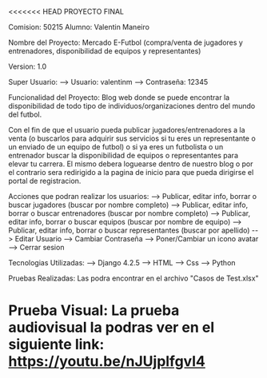 <<<<<<< HEAD
PROYECTO FINAL

Comision: 50215
Alumno: Valentin Maneiro

Nombre del Proyecto: Mercado E-Futbol (compra/venta de jugadores y entrenadores, disponibilidad de equipos y representantes)

Version: 1.0

Super Usuario:
   --> Usuario: valentinm
   --> Contraseña: 12345

Funcionalidad del Proyecto:
Blog web donde se puede encontrar la disponibilidad de todo tipo de individuos/organizaciones dentro del mundo del futbol.

Con el fin de que el usuario pueda publicar jugadores/entrenadores a la venta (o buscarlos para adquirir sus servicios si tu eres un representante o un enviado de un equipo de futbol) o si ya eres un futbolista o un entrenador buscar la disponibilidad de equipos o representantes para elevar tu carrera. El mismo debera loguearse dentro de nuestro blog o por el contrario sera redirigido a la pagina de inicio para que pueda dirigirse el portal de registracion.

Acciones que podran realizar los usuarios:
      --> Publicar, editar info, borrar o buscar jugadores (buscar por nombre completo)
      --> Publicar, editar info, borrar o buscar entrenadores (buscar por nombre completo)
      --> Publicar, editar info, borrar o buscar equipos (buscar por nombre de equipo)
      --> Publicar, editar info, borrar o buscar representantes (buscar por apellido)
      --> Editar Usuario
      --> Cambiar Contraseña
      --> Poner/Cambiar un icono avatar
      --> Cerrar sesion
                  
Tecnologias Utilizadas:
--> Django 4.2.5
--> HTML
--> Css
--> Python

Pruebas Realizadas:
Las podra encontrar en el archivo "Casos de Test.xlsx"

Prueba Visual:
La prueba audiovisual la podras ver en el siguiente link: https://youtu.be/nJUjplfgvl4
=======
